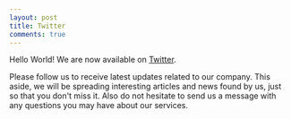 ```yaml
---
layout: post
title: Twitter
comments: true
---
```

Hello World! We are now available on <a href="https://twitter.com/codnos_ltd" target="_blank">Twitter</a>.

Please follow us to receive latest updates related to our company.
This aside, we will be spreading interesting articles and news found by us, just so that you don't miss it.
Also do not hesitate to send us a message with any questions you may have about our services.